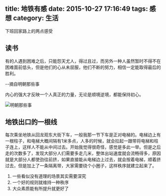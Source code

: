 title: 地铁有感
date: 2015-10-27 17:16:49
tags: 感想
category: 生活
---

下班回家路上的两点感受

## 读书
有的人遇到困难之后，只能怨天尤人，得过且过，而另外一种人虽然暂时不得不在困难面前低头，但是他们的心从未屈服，他们不断的努力，相信一定能取得最后的胜利。

--摘自明朝那些事

内心的强大才反映一个人真正的力量，无论是顺境逆境，都能保持初心。

![明朝那些事](http://img6.douban.com/lpic/s2544553.jpg)

## 地铁出口的一根线
每次乘坐地铁从回龙观东大街下车，一般我那一节下车是正对电梯的。电梯边上有一根柱子，和电梯大概间隔有1米多点，人多的时候，就会拉起一跟带将电梯和柱子连上，这样人不能从中间过去。开始我觉得很奇怪，感觉是多此一举。但是之后走的次数多了，发现大部分人们需要多走几米，整体出站速度就会流畅得多，原因就是大部分人都使劲往前挤，如果直接能从电梯边上过去，就会按着电梯，顺着挤过去，但是加上了一条隔离带，大家需要绕个小圈子，这样秩序就建立起来了。

1. 一些看似没有道理的场景其实需要深究
2. 一个好的规则就维持一种秩序
3. 大众素质能有所提升就更好了



